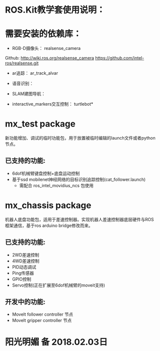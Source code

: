 # ROS.Kit教学套使用说明：

# 需要安装的依赖库：
* RGB-D摄像头：
realsense_camera

Github:
http://wiki.ros.org/realsense_camera
https://github.com/intel-ros/realsense.git

* ar追踪：
ar_track_alvar

* 语音识别：

* SLAM建图导航：

* interactive_markers交互控制：
turtlebot*

# mx_test package
新功能增加、调试的临时功能包，用于放置被临时编辑的launch文件或者python节点。 
## 已支持的功能: 
* 6dof机械臂键盘控制+底盘运动控制 
* 基于ssd mobilenet神经网络的目标识别追踪控制(cat_follower.launch) 
    * 需配合 ros_intel_movidius_ncs 包使用 

# mx_chassis package 
机器人底盘功能包，适用于差速控制器。实现机器人差速控制器底层硬件与ROS框架通信，基于ros arduino bridge修改而来。 
## 已支持的功能: 
* 2WD差速控制 
* 4WD差速控制 
* PID动态调试 
* Ping传感器 
* GPIO控制 
* Servo控制(正在扩展至6dof机械臂的moveit支持) 

## 开发中的功能: 
* MoveIt follower controller 节点 
* MoveIt gripper controller 节点 

# 阳光明媚 备 2018.02.03日






















